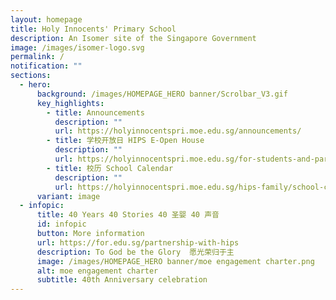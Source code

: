 ```yaml
---
layout: homepage
title: Holy Innocents' Primary School
description: An Isomer site of the Singapore Government
image: /images/isomer-logo.svg
permalink: /
notification: ""
sections:
  - hero:
      background: /images/HOMEPAGE_HERO banner/Scrolbar_V3.gif
      key_highlights:
        - title: Announcements
          description: ""
          url: https://holyinnocentspri.moe.edu.sg/announcements/
        - title: 学校开放日 HIPS E-Open House
          description: ""
          url: https://holyinnocentspri.moe.edu.sg/for-students-and-parents/e-openhouse/
        - title: 校历 School Calendar
          description: ""
          url: https://holyinnocentspri.moe.edu.sg/hips-family/school-calendar/
      variant: image
  - infopic:
      title: 40 Years 40 Stories 40 圣婴 40 声音
      id: infopic
      button: More information
      url: https://for.edu.sg/partnership-with-hips
      description: To God be the Glory  愿光荣归于主
      image: /images/HOMEPAGE_HERO banner/moe engagement charter.png
      alt: moe engagement charter
      subtitle: 40th Anniversary celebration
---
```

